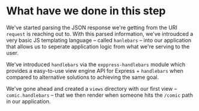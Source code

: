 # What have we done in this step

We've started parsing the JSON response we're getting from the URI `request` is reaching out to. With this parsed information, we've introudced a very basic JS templating language – called `hanlebars` – into our application that allows us to seperate application logic from what we're serving to the user.

We've introduced `handlebars` via the `exppress-handlebars` module which provides a easy-to-use view engine API for Express + `handlebars` when compared to alternative solutions to achieving the same goal.

We've gone ahead and created a `views` directory with our first view – `comic.handlebars` – that we then render when someone hits the `/comic` path in our application.